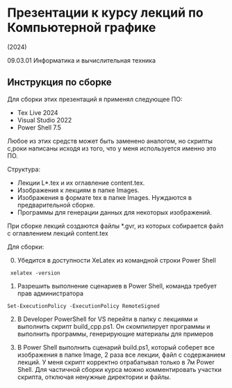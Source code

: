 # Презентации к курсу лекций по Компьютерной графике
(2024)

09.03.01 Информатика и вычислительная техника

## Инструкция по сборке

Для сборки этих презентаций я применял следующее ПО:

- Tex Live 2024
- Visual Studio 2022
- Power Shell 7.5

Любое из этих средств может быть заменено аналогом, 
но скрипты с,роки написаны исходя из того, что у меня используется именно это ПО.

Структура:

- Лекции L*.tex и их оглавление content.tex.
- Изображения к лекциям в папке Images.
- Изображения в формате tex в папке Images. Нуждаются в предварительной сборке.
- Программы для генерации данных для некоторых изображений.

При сборке лекций создаются файлы *.gvr, из которых собирается файл с оглавлением лекций content.tex

Для сборки: 

0. Убедится в доступности XeLatex из командной строки Power Shell

```  xelatex -version ```

1. Разрешить выполнение сценариев в Power Shell, команда требует прав администратора

``` Set-ExecutionPolicy -ExecutionPolicy RemoteSigned ```

2. В Developer PowerShell for VS перейти в папку с лекциями и выполнить скрипт 
   build_cpp.ps1. Он скомпилирует программы и выполнить программы, генерирующие материалы для примеров

3. В Power Shell выполнить сценарий build.ps1, который соберет все изображения в папке Image,
2 раза все лекции, файл с содержанием лекций. У меня скрипт корректно отрабатывал только в 7м Power Shell.
Для частичной сборки курса можно комментировать участки скрипта, отключая ненужные директории и файлы.


